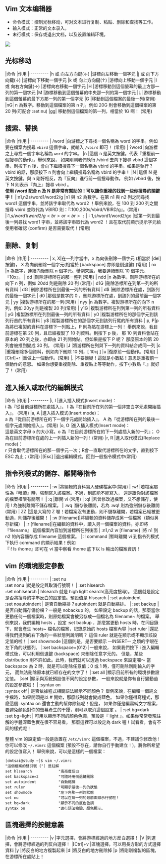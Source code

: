 ## Vim 文本编辑器

 * 命令模式：控制光标移动，可对文本进行复制、粘贴、删除和查找等工作。
 * 输入模式：正常的文本录入。
 * 末行模式：保存或退出文档，以及设置编辑环境。

![](http://os6ycxx7w.bkt.clouddn.com/images/40c910f5-1fe3-4740-aac6-6177383b7307.png)



## 光标移动

|命令	|作用
|:---------
|h 或 向左方向鍵(←)	|游標向左移動一個字元
|j 或 向下方向鍵(↓)	|游標向下移動一個字元
|k 或 向上方向鍵(↑)	|游標向上移動一個字元
|l 或 向右方向鍵(→)	|游標向右移動一個字元
|H	|游標移動到這個螢幕的最上方那一列的第一個字元
|M	|游標移動到這個螢幕的中央那一列的第一個字元
|L	|游標移動到這個螢幕的最下方那一列的第一個字元
|G	|移動到這個檔案的最後一列(常用)
|nG|	n 為數字。移動到這個檔案的第 n 列。例如 20G 則會移動到這個檔案的第 20 列(可配合 :set nu)
|gg|	移動到這個檔案的第一列，相當於 1G 啊！ (常用)

## 搜索、替换
|命令	|作用
|:---------
| /word	|向游標之下尋找一個名稱為 word 的字串。例如要在檔案內搜尋 `vbird` 這個字串，就輸入 `/vbird` 即可！ (常用)
| ?word	|向游標之上尋找一個字串名稱為 `word` 的字串。
|n	|這個 n 是英文按鍵。代表『重複前一個搜尋的動作』。舉例來說， 如果剛剛我們執行 /vbird 去向下搜尋 vbird 這個字串，則按下 n 後，會向下繼續搜尋下一個名稱為 vbird 的字串。如果是執行 ?vbird 的話，那麼按下 n 則會向上繼續搜尋名稱為 vbird 的字串！
|N	|這個 N 是英文按鍵。與 n 剛好相反，為『反向』進行前一個搜尋動作。 例如 /vbird 後，按下 N 則表示『向上』搜尋 vbird 。 <br/>**使用 /word 配合 n 及 N 是非常有幫助的！可以讓你重複的找到一些你搜尋的關鍵字！**
|:n1,n2s/word1/word2/g	|n1 與 n2 為數字。在第 n1 與 n2 列之間尋找 word1 這個字串，並將該字串取代為 word2 ！舉例來說，在 100 到 200 列之間搜尋 vbird 並取代為 VBIRD 則：『:100,200s/vbird/VBIRD/g』。(常用)
|:1,$s/word1/word2/g <br>or<br> :%s/word1/word2/g	|從第一列到最後一列尋找 word1 字串，並將該字串取代為 word2 ！(常用)
|:1,$s/word1/word2/gc	|從第一列到最後一列尋找 word1 字串，並將該字串取代為 word2 ！且在取代前顯示提示字元給使用者確認 (confirm) 是否需要取代！(常用)


## 删除、复制
|命令	|作用
|:---------
| x, X|在一列字當中，x 為向後刪除一個字元 (相當於 [del] 按鍵)， X 為向前刪除一個字元(相當於 [backspace] 亦即是倒退鍵) (常用)
| nx	|n 為數字，連續向後刪除 n 個字元。舉例來說，我要連續刪除 10 個字元， 『10x』。
| dd	|刪除游標所在的那一整列(常用)
| ndd	|n 為數字。刪除游標所在的向下 n 列，例如 20dd 則是刪除 20 列 (常用)
| d1G	|刪除游標所在到第一列的所有資料
| dG	|刪除游標所在到最後一列的所有資料
| d$	|刪除游標所在處，到該列的最後一個字元
| d0	|那個是數字的 0 ，刪除游標所在處，到該列的最前面一個字元
| yy	|複製游標所在的那一列(常用)
| nyy	|n 為數字。複製游標所在的向下 n 列，例如 20yy 則是複製 20 列(常用)
| y1G	|複製游標所在列到第一列的所有資料
| yG	|複製游標所在列到最後一列的所有資料
| y0	|複製游標所在的那個字元到該列行首的所有資料
| y$	|複製游標所在的那個字元到該列行尾的所有資料
| p, P|p 為將已複製的資料在游標下一列貼上，P 則為貼在游標上一列！ 舉例來說，我目前游標在第 20 列，且已經複製了 10 列資料。則按下 p 後， 那 10 列資料會貼在原本的 20 列之後，亦即由 21 列開始貼。但如果是按下 P 呢？ 那麼原本的第 20 列會被推到變成 30 列。 (常用)
|J	|將游標所在列與下一列的資料結合成同一列
|c	|重複刪除多個資料，例如向下刪除 10 列，[ 10cj ]
|u	|復原前一個動作。(常用)
|[Ctrl]+r	|重做上一個動作。(常用)
|.	|不要懷疑！這就是小數點！意思是重複前一個動作的意思。 如果你想要重複刪除、重複貼上等等動作，按下小數點『.』就好了！ (常用)


## 進入插入或取代的編輯模式

|命令	|作用
|:---------
|i, I	|進入插入模式(Insert mode)：<br/> i 為『從目前游標所在處插入』， I 為『在目前所在列的第一個非空白字元處開始插入』。 (常用)
|a, A	|進入插入模式(Insert mode)：<br/> a 為『從目前游標所在的下一個字元處開始插入』， A 為『從游標所在列的最後一個字元處開始插入』。(常用)
|o, O	|進入插入模式(Insert mode)：<br/> 這是英文字母 o 的大小寫。o 為『在目前游標所在的下一列處插入新的一列』； O 為在目前游標所在處的上一列插入新的一列！(常用)
|r, R	|進入取代模式(Replace mode)：<br/>r 只會取代游標所在的那一個字元一次；R會一直取代游標所在的文字，直到按下 ESC 為止；(常用)
|[Esc]	|退出編輯模式，回到一般指令模式中(常用)

## 指令列模式的儲存、離開等指令
|命令	|作用
|:---------
| :w	|將編輯的資料寫入硬碟檔案中(常用)
| :w!	|若檔案屬性為『唯讀』時，強制寫入該檔案。不過，到底能不能寫入， 還是跟你對該檔案的檔案權限有關啊！
| :q	|離開 vi (常用)
| :q!	|若曾修改過檔案，又不想儲存，使用 ! 為強制離開不儲存檔案。
| :wq	|儲存後離開，若為 :wq! 則為強制儲存後離開 (常用)
| ZZ	|這是大寫的 Z 喔！若檔案沒有更動，則不儲存離開，若檔案已經被更動過，則儲存後離開！
| :w [filename]|將編輯的資料儲存成另一個檔案（類似另存新檔）
| :r [filename]|在編輯的資料中，讀入另一個檔案的資料。亦即將 『filename』 這個檔案內容加到游標所在列後面
| :n1,n2 w [filename]	|將 n1 到 n2 的內容儲存成 filename 這個檔案。
| :! command	|暫時離開 vi 到指令列模式下執行 command 的顯示結果！例如<br/>『:! ls /home』即可在 vi 當中察看 /home 底下以 ls 輸出的檔案資訊！

## vim 的環境設定參數
|命令	|作用
|:---------
| :set nu <br> :set nonu |就是設定與取消行號啊！
| :set hlsearch <br> :set nohlsearch | hlsearch 就是 high light search(高亮度搜尋)。 這個就是設定是否將搜尋的字串反白的設定值。預設值是 hlsearch
| :set autoindent <br> :set noautoindent | 是否自動縮排？autoindent 就是自動縮排。
| :set backup | 是否自動儲存備份檔？一般是 nobackup 的， 如果設定 backup 的話，那麼當你更動任何一個檔案時，則原始檔案會被另存成一個檔名為 filename~ 的檔案。 舉例來說，我們編輯 hosts ，設定 :set backup ，那麼當更動 hosts 時，在同目錄下，就會產生 hosts~ 檔名的檔案，記錄原始的 hosts 檔案內容
|:set ruler	|還記得我們提到的右下角的一些狀態列說明嗎？ 這個 ruler 就是在顯示或不顯示該設定值的啦！
|:set showmode	|這個則是，是否要顯示 --INSERT-- 之類的字眼在左下角的狀態列。
|:set backspace=(012)	|一般來說， 如果我們按下 i 進入編輯模式後，可以利用倒退鍵 (backspace) 來刪除任意字元的。 但是，某些 distribution 則不許如此。此時，我們就可以透過 backspace 來設定囉～ 當 backspace 為 2 時，就是可以刪除任意值；0 或 1 時，僅可刪除剛剛輸入的字元， 而無法刪除原本就已經存在的文字了！
|:set all	|顯示目前所有的環境參數設定值。
|:set	|顯示與系統預設值不同的設定參數， 一般來說就是你有自行變動過的設定參數啦！
| :syntax on <br> :syntax off | 是否依據程式相關語法顯示不同顏色？ 舉例來說，在編輯一個純文字檔時，如果開頭是以 # 開始，那麼該列就會變成藍色。 如果你懂得寫程式，那麼這個 :syntax on 還會主動的幫你除錯呢！但是， 如果你僅是編寫純文字檔案，要避免顏色對你的螢幕產生的干擾，則可以取消這個設定 。
| :set bg=dark <br> :set bg=light | 可用以顯示不同的顏色色調，預設是『 light 』。如果你常常發現註解的字體深藍色實在很不容易看， 那麼這裡可以設定為 dark 喔！試看看，會有不同的樣式呢！

整體 vim 的設定值一般是放置在 `/etc/vimrc` 這個檔案，不過，不建議你修改他！ 你可以修改 `~/.vimrc` 這個檔案 (預設不存在，請你自行手動建立！)，將你所希望的設定值寫入！ 舉例來說，可以是這樣的一個檔案：

```
[dmtsai@study ~]$ vim ~/.vimrc
"這個檔案的雙引號 (") 是註解
set hlsearch            "高亮度反白
set backspace=2         "可隨時用倒退鍵刪除
set autoindent          "自動縮排
set ruler               "可顯示最後一列的狀態
set showmode            "左下角那一列的狀態
set nu                  "可以在每一列的最前面顯示行號啦！
set bg=dark             "顯示不同的底色色調
syntax on               "進行語法檢驗，顏色顯示。
```


## 區塊選擇的按鍵意義
|命令	|作用
|:---------
|v	|字元選擇，會將游標經過的地方反白選擇！
|V	|列選擇，會將游標經過的列反白選擇！
|[Ctrl]+v	|區塊選擇，可以用長方形的方式選擇資料
|y	|將反白的地方複製起來
|d	|將反白的地方刪除掉
|p	|將剛剛複製的區塊，在游標所在處貼上！